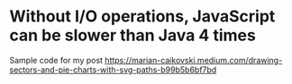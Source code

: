 # Without I/O operations, JavaScript can be slower than Java 4 times

Sample code for my post https://marian-caikovski.medium.com/drawing-sectors-and-pie-charts-with-svg-paths-b99b5b6bf7bd 